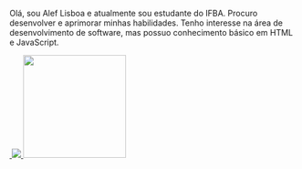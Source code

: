 Olá, sou Alef Lisboa e atualmente sou estudante do IFBA. Procuro desenvolver e aprimorar minhas habilidades. Tenho interesse na área de desenvolvimento de software, mas possuo conhecimento básico em HTML e JavaScript.

<div>
  <a href = "https://beacons.ai/Aleflisboa">
<img height= "180em" scr = "https://github-readme-stats.vercel.app/api?username=Aleflisboa)](https://github.com/Aleflisboa/github-readme-stats"/>
<picture>
  <source
    srcset="https://github-readme-stats.vercel.app/api?username=Aleflisboa&show_icons=true&theme=dark"
    media="(prefers-color-scheme: dark)"
  />
  <source
    srcset="https://github-readme-stats.vercel.app/api?username=Aleflisboa&show_icons=true"
    media="(prefers-color-scheme: light), (prefers-color-scheme: no-preference)"
  />
  <img src="https://github-readme-stats.vercel.app/api?username=Aleflisboa&show_icons=true" />
</picture>
    <picture>
<img height= "180em" scr = https://github-readme-stats.vercel.app/api/top-langs/?username=Aleflisboa/>
    </picture>
</div>
